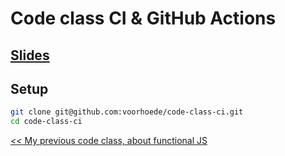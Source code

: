 # Code class CI & GitHub Actions

## [Slides](https://voorhoede.github.io/code-class-ci/)

## Setup
```sh
git clone git@github.com:voorhoede/code-class-ci.git
cd code-class-ci
```

[*<<* My previous code class, about functional JS](https://github.com/voorhoede/code-class-funfunctional-js)
